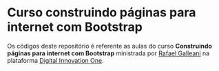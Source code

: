 # Curso construindo páginas para internet com Bootstrap

Os códigos deste repositório é referente as aulas do curso **Construindo páginas para internet com Bootstrap** ministrada por [Rafael Galleani](https://github.com/rafegal) na plataforma [Digital Innovation One](https://digitalinnovation.one).